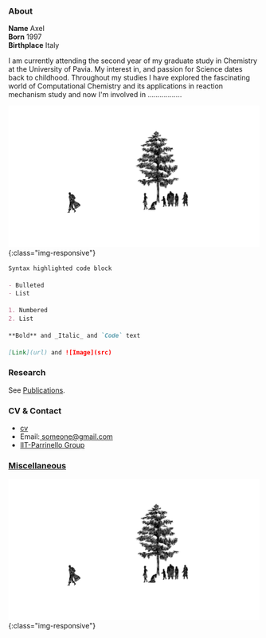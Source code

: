 ### About
**Name** Axel <br>
**Born** 1997 <br>
**Birthplace** Italy <br>

I am currently attending the second year of my graduate study in Chemistry at the University of Pavia. My interest in, and passion for Science dates back to childhood. Throughout my studies I have explored the fascinating world of Computational Chemistry and its applications in reaction mechanism study and now I'm involved in .................

![image-title](/assets/guts-leaves.png){:class="img-responsive"}

```markdown
Syntax highlighted code block

- Bulleted
- List

1. Numbered
2. List

**Bold** and _Italic_ and `Code` text

[Link](url) and ![Image](src)
```

### Research

See [Publications](/publications.md).

### CV & Contact

<div class="navbar">
  <div class="navbar-inner">
      <ul class="nav">
          <li><a href="{{ BASE_PATH }}/assets/CV_Tosello.pdf">cv</a></li>
          <li> Email:<a href = "mailto: someone@gmail.com"> someone@gmail.com</a></li>
          <li><a href="https://www.iit.it/it/research/lines/atomistic-simulations">IIT-Parrinello Group</a></li>
      </ul>
  </div>
</div>

### [Miscellaneous](/miscellaneous.md)
![image-title](/assets/guts-leaves.png){:class="img-responsive"}
